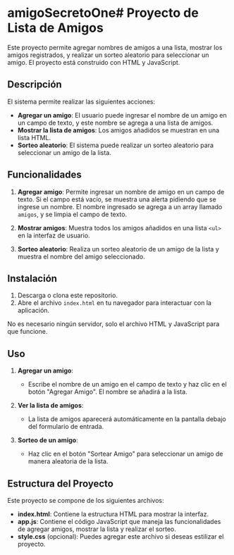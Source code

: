 # amigoSecretoOne# Proyecto de Lista de Amigos

Este proyecto permite agregar nombres de amigos a una lista, mostrar los amigos registrados, y realizar un sorteo aleatorio para seleccionar un amigo. El proyecto está construido con HTML y JavaScript.

## Descripción

El sistema permite realizar las siguientes acciones:
- **Agregar un amigo**: El usuario puede ingresar el nombre de un amigo en un campo de texto, y este nombre se agrega a una lista de amigos.
- **Mostrar la lista de amigos**: Los amigos añadidos se muestran en una lista HTML.
- **Sorteo aleatorio**: El sistema puede realizar un sorteo aleatorio para seleccionar un amigo de la lista.

## Funcionalidades

1. **Agregar amigo**: Permite ingresar un nombre de amigo en un campo de texto. Si el campo está vacío, se muestra una alerta pidiendo que se ingrese un nombre. El nombre ingresado se agrega a un array llamado `amigos`, y se limpia el campo de texto.

2. **Mostrar amigos**: Muestra todos los amigos añadidos en una lista `<ul>` en la interfaz de usuario.

3. **Sorteo aleatorio**: Realiza un sorteo aleatorio de un amigo de la lista y muestra el nombre del amigo seleccionado.

## Instalación

1. Descarga o clona este repositorio.
2. Abre el archivo `index.html` en tu navegador para interactuar con la aplicación.

No es necesario ningún servidor, solo el archivo HTML y JavaScript para que funcione.

## Uso

1. **Agregar un amigo**:
   - Escribe el nombre de un amigo en el campo de texto y haz clic en el botón "Agregar Amigo". El nombre se añadirá a la lista.
   
2. **Ver la lista de amigos**:
   - La lista de amigos aparecerá automáticamente en la pantalla debajo del formulario de entrada.

3. **Sorteo de un amigo**:
   - Haz clic en el botón "Sortear Amigo" para seleccionar un amigo de manera aleatoria de la lista.

## Estructura del Proyecto

Este proyecto se compone de los siguientes archivos:

- **index.html**: Contiene la estructura HTML para mostrar la interfaz.
- **app.js**: Contiene el código JavaScript que maneja las funcionalidades de agregar amigos, mostrar la lista y realizar el sorteo.
- **style.css** (opcional): Puedes agregar este archivo si deseas estilizar el proyecto.